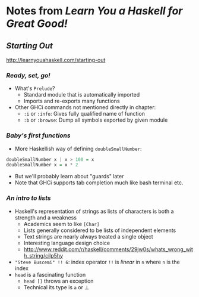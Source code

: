 # Notes from _Learn You a Haskell for Great Good!_

## _Starting Out_

http://learnyouahaskell.com/starting-out

### _Ready, set, go!_

* What's `Prelude`?
  * Standard module that is automatically imported
  * Imports and re-exports many functions
* Other GHCi commands not mentioned directly in chapter:
  * `:i` or `:info`: Gives fully qualified name of function
  * `:b` or `:browse`: Dump all symbols exported by given module

### _Baby's first functions_

* More Haskellish way of defining `doubleSmallNumber`:
```haskell
doubleSmallNumber x | x > 100 = x
doubleSmallNumber x = x * 2
```
* But we'll probably learn about "guards" later
* Note that GHCi supports tab completion much like bash terminal etc.

### _An intro to lists_

* Haskell's representation of strings as lists of characters is both a strength
and a weakness
  * Academics seem to like `[Char]`
  * Lists generally considered to be lists of independent elements
  * Text strings are nearly always treated a single object
  * Interesting language design choice
  * http://www.reddit.com/r/haskell/comments/29jw0s/whats_wrong_with_string/cilp5hy
* `"Steve Buscemi" !! 6`: index operator `!!` is _linear_ in `n` where `n` is the index
* `head` is a fascinating function
  * `head []` throws an exception
  * Technical its type is `a` or &#x22A5;


